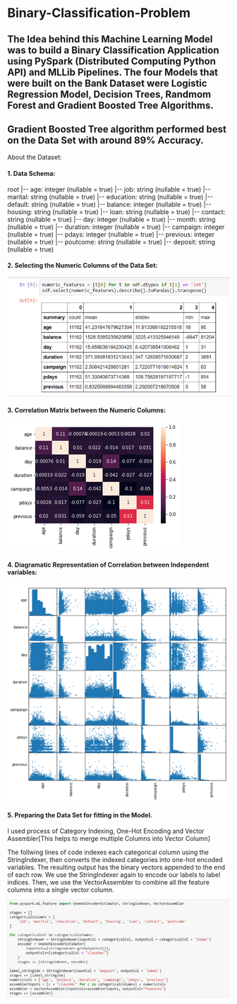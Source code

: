 # Binary-Classification-Problem

## The Idea behind this Machine Learning Model was to build a Binary Classification Application using PySpark (Distributed Computing Python API) and MLLib Pipelines. The four Models that were built on the Bank Dataset were Logistic Regression Model, Decision Trees, Randmom Forest and Gradient Boosted Tree Algorithms.
## Gradient Boosted Tree algorithm performed best on the Data Set with around 89% Accuracy.

About the Dataset:

#### 1. Data Schema:
root
 |-- age: integer (nullable = true)
 |-- job: string (nullable = true)
 |-- marital: string (nullable = true)
 |-- education: string (nullable = true)
 |-- default: string (nullable = true)
 |-- balance: integer (nullable = true)
 |-- housing: string (nullable = true)
 |-- loan: string (nullable = true)
 |-- contact: string (nullable = true)
 |-- day: integer (nullable = true)
 |-- month: string (nullable = true)
 |-- duration: integer (nullable = true)
 |-- campaign: integer (nullable = true)
 |-- pdays: integer (nullable = true)
 |-- previous: integer (nullable = true)
 |-- poutcome: string (nullable = true)
 |-- deposit: string (nullable = true)
 
#### 2. Selecting the Numeric Columns of the Data Set:
 
![ScreenShot](https://github.com/uttasarga9067/Binary-Classification-Problem/blob/main/1.PNG)

#### 3. Correlation Matrix between the Numeric Columns: 

![ScreenShot](https://github.com/uttasarga9067/Binary-Classification-Problem/blob/main/3.png)

#### 4. Diagramatic Representation of Correlation between Independent variables:

![ScreenShot](https://github.com/uttasarga9067/Binary-Classification-Problem/blob/main/2.png)

#### 5. Preparing the Data Set for fitting in the Model.

I used process of Category Indexing, One-Hot Encoding and Vector Assembler[This helps to merge multiple Columns into Vector Column]

The follwing lines of code indexes each categorical column using the StringIndexer, then converts the indexed categories into one-hot encoded variables. 
The resulting output has the binary vectors appended to the end of each row. We use the StringIndexer again to encode our labels to label indices. 
Then, we use the VectorAssembler to combine all the feature columns into a single vector column.

![ScreenShot](https://github.com/uttasarga9067/Binary-Classification-Problem/blob/main/4.PNG)



